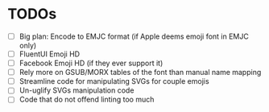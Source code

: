 # TODOs

- [ ] Big plan: Encode to EMJC format (if Apple deems emoji font in EMJC only)
- [ ] FluentUI Emoji HD
- [ ] Facebook Emoji HD (if they ever support it)
- [ ] Rely more on GSUB/MORX tables of the font than manual name mapping
- [ ] Streamline code for manipulating SVGs for couple emojis
- [ ] Un-uglify SVGs manipulation code
- [ ] Code that do not offend linting too much
